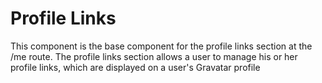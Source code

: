# Profile Links

This component is the base component for the profile links section at the /me route. The profile links section allows a user to manage his or her profile links, which are displayed on a user's Gravatar profile
